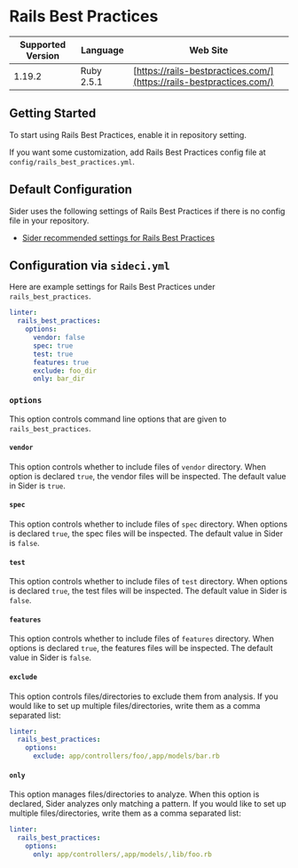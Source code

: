 # Rails Best Practices

| Supported Version | Language | Web Site |
| ----------------- | -------- | -------- |
| 1.19.2 | Ruby 2.5.1 | [https://rails-bestpractices.com/](https://rails-bestpractices.com/) |

## Getting Started

To start using Rails Best Practices, enable it in repository setting.

If you want some customization, add Rails Best Practices config file at `config/rails_best_practices.yml`.

## Default Configuration

Sider uses the following settings of Rails Best Practices if there is no config file in your repository.

* [Sider recommended settings for Rails Best Practices](https://github.com/actcat/sideci_config/blob/master/ruby/rails_best_practices/sideci_rails_best_practices.yml)

## Configuration via `sideci.yml`

Here are example settings for Rails Best Practices under `rails_best_practices`.

```yaml:sideci.yml
linter:
  rails_best_practices:
    options:
      vendor: false
      spec: true
      test: true
      features: true
      exclude: foo_dir
      only: bar_dir
```

### `options`

This option controls command line options that are given to `rails_best_practices`.

#### `vendor`

This option controls whether to include files of `vendor` directory. When option is declared `true`, the vendor files will be inspected. The default value in Sider is `true`.

#### `spec`

This option controls whether to include files of `spec` directory. When options is declared `true`, the spec files will be inspected. The default value in Sider is `false`.

#### `test`

This option controls whether to include files of `test` directory. When options is declared `true`, the test files will be inspected. The default value in Sider is `false`.

#### `features`

This option controls whether to include files of `features` directory. When options is declared `true`, the features files will be inspected. The default value in Sider is `false`.

#### `exclude`

This option controls files/directories to exclude them from analysis. If you would like to set up multiple files/directories, write them as a comma separated list:

```yaml:sideci.yml
linter:
  rails_best_practices:
    options:
      exclude: app/controllers/foo/,app/models/bar.rb
```

#### `only`

This option manages files/directories to analyze. When this option is declared, Sider analyzes only matching a pattern. If you would like to set up multiple files/directories, write them as a comma separated list:

```yaml:sideci.yml
linter:
  rails_best_practices:
    options:
      only: app/controllers/,app/models/,lib/foo.rb
```

